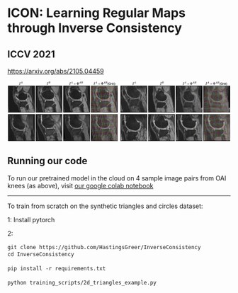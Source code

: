# ICON: Learning Regular Maps through Inverse Consistency

## ICCV 2021

https://arxiv.org/abs/2105.04459

![Demo figure](notebooks/paper_figures/Intro_NewLabels-2.png)

## Running our code

To run our pretrained model in the cloud on 4 sample image pairs from OAI knees (as above), visit [our google colab notebook](https://colab.research.google.com/drive/1Pd3ua_NZTem3xtBvDxertzi7u3E233ZL?usp=sharing)

----------------

To train from scratch on the synthetic triangles and circles dataset:

1: Install pytorch

2:
```
git clone https://github.com/HastingsGreer/InverseConsistency
cd InverseConsistency

pip install -r requirements.txt

python training_scripts/2d_triangles_example.py
```

